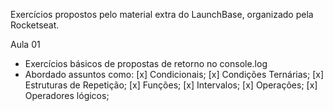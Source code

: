 Exercícios propostos pelo material extra do LaunchBase, organizado pela Rocketseat.

Aula 01 
- Exercícios básicos de propostas de retorno no console.log 
- Abordado assuntos como:
[x] Condicionais;
[x] Condições Ternárias;
[x] Estruturas de Repetição;
[x] Funções;
[x] Intervalos;
[x] Operações;
[x] Operadores lógicos;